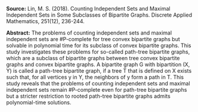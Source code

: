 **Source:** Lin, M. S. (2018). Counting Independent Sets and Maximal Independent Sets in Some Subclasses of Bipartite Graphs. Discrete Applied Mathematics, 251(12), 236-244.

**Abstract:**  The problems of counting independent sets and maximal independent sets are #P-complete for tree convex bipartite graphs but solvable in polynomial time for its subclass of convex bipartite graphs. This study investigates these problems for so-called path-tree bipartite graphs, which are a subclass of bipartite graphs between tree convex bipartite graphs and convex bipartite graphs. A bipartite graph G with bipartition (X, Y) is called a path-tree bipartite graph, if a tree T that is defined on X exists such that, for all vertices y in Y, the neighbors of y form a path in T. This study reveals that the problems of counting independent sets and maximal independent sets remain #P-complete even for path-tree bipartite graphs but a stricter restriction to rooted path-tree bipartite graphs admits polynomial-time solutions.